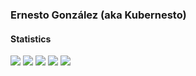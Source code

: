 ### Ernesto González (aka Kubernesto)

<!--
**ernesgonzalez33/ernesgonzalez33** is a ✨ _special_ ✨ repository because its `README.md` (this file) appears on your GitHub profile.

Here are some ideas to get you started:

- 🔭 I’m currently working on ...
- 🌱 I’m currently learning ...
- 👯 I’m looking to collaborate on ...
- 🤔 I’m looking for help with ...
- 💬 Ask me about ...
- 📫 How to reach me: ...
- 😄 Pronouns: ...
- ⚡ Fun fact: ...
-->

#### Statistics

![](https://github-profile-summary-cards.vercel.app/api/cards/profile-details?username=ernesgonzalez33&theme=nord_dark)
![](https://github-profile-summary-cards.vercel.app/api/cards/repos-per-language?username=ernesgonzalez33&theme=nord_dark)
![](https://github-profile-summary-cards.vercel.app/api/cards/most-commit-language?username=ernesgonzalez33&theme=nord_dark)
![](https://github-profile-summary-cards.vercel.app/api/cards/stats?username=ernesgonzalez33&theme=nord_dark)
![](https://github-profile-summary-cards.vercel.app/api/cards/productive-time?username=ernesgonzalez33&theme=nord_dark)

